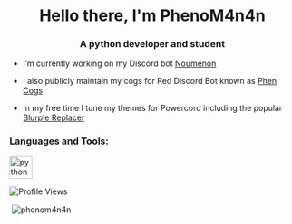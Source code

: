 <h1 align="center">Hello there, I'm PhenoM4n4n</h1>
<h3 align="center">A python developer and student</h3>

- I’m currently working on my Discord bot [Noumenon](https://discordapp.com/oauth2/authorize?client_id=634866217764651009&permissions=2080894207&scope=bot%20applications.commands)

- I also publicly maintain my cogs for Red Discord Bot known as [Phen Cogs](https://github.com/phenom4n4n/phen-cogs)

- In my free time I tune my themes for Powercord including the popular [Blurple Replacer](https://github.com/phenom4n4n/blurple-replacer)


<h3 align="left">Languages and Tools:</h3>
<p align="left"> <a href="https://www.python.org" target="_blank"> <img src="https://devicons.github.io/devicon/devicon.git/icons/python/python-original.svg" alt="python" width="40" height="40"/> </a> </p>

![Profile Views](https://komarev.com/ghpvc/?username=phenom4n4n)
<p>&nbsp;<img align="center" src="https://github-readme-stats.vercel.app/api?username=phenom4n4n&show_icons=true&locale=en&theme=dark" alt="phenom4n4n" /></p>

